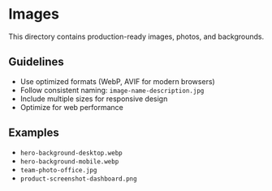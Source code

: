 # Images

This directory contains production-ready images, photos, and backgrounds.

## Guidelines
- Use optimized formats (WebP, AVIF for modern browsers)
- Follow consistent naming: `image-name-description.jpg`
- Include multiple sizes for responsive design
- Optimize for web performance

## Examples
- `hero-background-desktop.webp`
- `hero-background-mobile.webp`
- `team-photo-office.jpg`
- `product-screenshot-dashboard.png`
